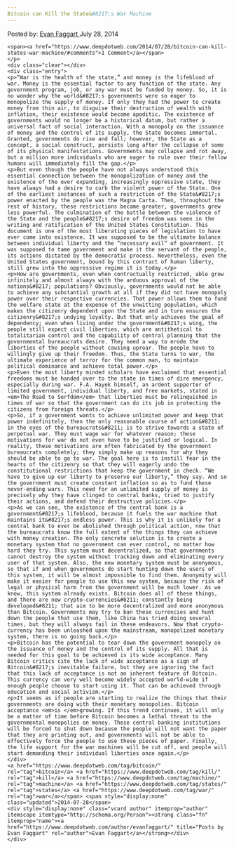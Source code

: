 ```yaml
---
Bitcoin can Kill the State&#8217;s War Machine
---
```

<article class="post-listing post-6303 post type-post status-publish format-standard has-post-thumbnail hentry  tag-bitcoin tag-kill tag-machine tag-states tag-war">
    <div class="post-inner">
        <span>Posted by: <a href="https://www.deepdotweb.com/author/evanfaggart/" title="">Evan Faggart </a></span>
    <span>July 28, 2014</span>
    
    <span><a href="https://www.deepdotweb.com/2014/07/28/bitcoin-can-kill-states-war-machine/#comments">1 Comment</a></span>
    </p>
    <div class="clear"></div>
    <div class="entry">
    <p>“War is the health of the state,” and money is the lifeblood of war. Money is the essential factor to any function of the state. Any government program, job, or any war must be funded by money. So, it is no wonder why the world&#8217;s governments were so eager to monopolize the supply of money. If only they had the power to create money from thin air, to disguise their destruction of wealth with inflation, their existence would become apoditic. The existence of governments would no longer be a historical datum, but rather a universal fact of social interaction. With a monopoly on the issuance of money and the control of its supply, the State becomes immortal. Granted, governments do rise and fall; however, the State as a concept, a social construct, persists long after the collapse of some of its physical manifestations. Governments may collapse and rot away, but a million more individuals who are eager to rule over their fellow humans will immediately fill the gap.</p>
    <p>But even though the people have not always understood this essential connection between the monopolization of money and the existence of the ever expanding, increasingly oppressive state, they have always had a desire to curb the violent power of the State. One of the earliest instances of such a restriction of the State&#8217;s power enacted by the people was the Magna Carta. Then, throughout the rest of history, these restrictions became greater, governments grew less powerful. The culmination of the battle between the violence of the State and the people&#8217;s desire of freedom was seen in the writing and ratification of the United States Constitution. This document is one of the most liberating pieces of legislation to have ever come into existence. It was supposed to be the ultimate balance between individual liberty and the “necessary evil” of government. It was supposed to tame government and make it the servant of the people, its actions dictated by the democratic process. Nevertheless, even the United States government, bound by this contract of human liberty, still grew into the oppressive regime it is today.</p>
    <p>How are governments, even when contractually restricted, able grow infinitely and almost always with the arduous approval of the nations&#8217; populations? Obviously, governments would not be able to achieve any substantial growth at all if they did not have monopoly power over their respective currencies. That power allows them to fund the welfare state at the expense of the unwitting population, which makes the citizenry dependent upon the State and in turn ensures the citizenry&#8217;s undying loyalty. But that only achieves the goal of dependency; even when living under the government&#8217;s wing, the people still expect civil liberties, which are antithetical to totalitarian control and the capability of central planning that the governmental bureaucrats desire. They need a way to erode the liberties of the people without causing uproar. The people have to willingly give up their freedom. Thus, the State turns to war, the ultimate experience of terror for the common man, to maintain political dominance and achieve total power.</p>
    <p>Even the most liberty minded scholars have exclaimed that essential freedoms must be handed over to the state in times of dire emergency, especially during war. F.A. Hayek himself, an ardent supporter of limited government, individual liberty, and free markets, stated in <em>The Road to Serfdom</em> that liberties must be relinquished in times of war so that the government can do its job in protecting the citizens from foreign threats.</p>
    <p>So, if a government wants to achieve unlimited power and keep that power indefinitely, then the only reasonable course of action&#8211; in the eyes of the bureaucrats&#8211; is to strive towards a state of perpetual war. They must wage war for whatever reason; these motivations for war do not even have to be justified or logical. In reality, these motivations are often fabricated by the government bureaucrats completely; they simply make up reasons for why they should be able to go to war. The goal here is to instill fear in the hearts of the citizenry so that they will eagerly undo the constitutional restrictions that keep the government in check. “We have to give up our liberty to preserve our liberty,” they say. And so the government must create constant inflation so as to fund these never-ending wars. This need for an unlimited supply of money is precisely why they have clinged to central banks, tried to justify their actions, and defend their destructive policies.</p>
    <p>As we can see, the existence of the central bank is a government&#8217;s lifeblood, because it fuels the war machine that maintains it&#8217;s endless power. This is why it is unlikely for a central bank to ever be abolished through political action, now that the bureaucrats know the full extent of the things they can achieve with money creation. The only concrete solution is to create a monetary system that no government can ever control, no matter how hard they try. This system must decentralized, so that governments cannot destroy the system without tracking down and eliminating every user of that system. Also, the new monetary system must be anonymous, so that if and when governments do start hunting down the users of this system, it will be almost impossible to find them. Anonymity will make it easier for people to use this new system, because the risk of legal or physical harm from the government will be much lower. As we know, this system already exists. Bitcoin does all of these things, and there are new crypto-currencies&#8211; constantly being developed&#8211; that aim to be more decentralized and more anonymous than Bitcoin. Governments may try to ban these currencies and hunt down the people that use them, like China has tried doing several times, but they will always fail in these endeavors. Now that crypto-currency has been unleashed upon the mainstream, monopolized monetary system, there is no going back.</p>
    <p>Bitcoin has the potential to tear down the government monopoly on the issuance of money and the control of its supply. All that is needed for this goal to be achieved is its wide acceptance. Many Bitcoin critics cite the lack of wide acceptance as a sign of Bitcoin&#8217;s inevitable failure, but they are ignoring the fact that this lack of acceptance is not an inherent feature of Bitcoin. This currency can very well become widely accepted world-wide if enough people choose to start using it. That can be achieved through education and social activism.</p>
    <p>It seems as if people are starting to realize the things that their governments are doing with their monetary monopolies. Bitcoin acceptance <em>is </em>growing. If this trend continues, it will only be a matter of time before Bitcoin becomes a lethal threat to the governmental monopolies on money. These central banking institutions will be forced to shut down because the people will not want the paper that they are printing out, and governments will not be able to effectively force the people to use these pieces of paper. Finally, the life support for the war machines will be cut off, and people will start demanding their individual liberties once again.</p>
    </div>
    <a href="https://www.deepdotweb.com/tag/bitcoin/" rel="tag">bitcoin</a> <a href="https://www.deepdotweb.com/tag/kill/" rel="tag">kill</a> <a href="https://www.deepdotweb.com/tag/machine/" rel="tag">machine</a> <a href="https://www.deepdotweb.com/tag/states/" rel="tag">states</a> <a href="https://www.deepdotweb.com/tag/war/" rel="tag">war</a></span> <span style="display:none" class="updated">2014-07-28</span>
    <div style="display:none" class="vcard author" itemprop="author" itemscope itemtype="http://schema.org/Person"><strong class="fn" itemprop="name"><a href="https://www.deepdotweb.com/author/evanfaggart/" title="Posts by Evan Faggart" rel="author">Evan Faggart</a></strong></div>
    </div>
</article>

